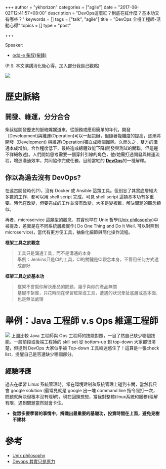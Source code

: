 +++
author = "ykhorizon"
categories = ["agile"]
date = "2017-08-02T12:41:57+08:00"
description = "DevOps這麼紅？到底在紅什麼？基本功又有哪些？"
keywords = []
tags = ["talk", "agile"]
title = "DevOps 全棧工程師-活動心得"
topics = []
type = "post"

+++

Speaker: 

- [odd-e 柴叔(柴鋒)](https://www.odd-e.com/about/feng.html)

(P.S. 本文演講消化後心得，加入部分我自己觀點)

![](/content_img/computer/devops/intro.jpg)
# 歷史脈絡
## 開發、維運，分分合合
柴叔從開發歷史的脈絡娓娓道來，從服務或應用簡單的年代，開發（Development)與維運(Operation)可以一起包辦，但隨著複雜度的提高，逐漸將開發（Development) 與維運(Operation)獨立成兩個團隊。久而久之，雙方的溝通本成增加，合作程度低下，最終造成總體效能下降(開發與測試的關聯，但這邊不詳細敘述)。人們開始思考需要一個穿針引線的角色，他/她需打通開發與維運流程，增進溝通效率，共同協作完成任務，目前當紅的 [__DevOps__](https://zh.wikipedia.org/zh-tw/DevOps)的一種解釋。

## 你以為過去沒有 DevOps? 
在遠古開發時代(?)，沒有 Docker 或 Ansible 這類工具。但別忘了其實底層絕大多數的工作，都可以用 shell script 完成，可見 shell script 這類基本功有多重要。時代在改變，但要完成的工作並沒有改變，大多是變複雜，解決問題的觀念類似。

再者，microservice 這類型的觀念，其實也早在 Unix 哲學([Unix philosophy](https://en.wikipedia.org/wiki/Unix_philosophy))中被提及，差異是在不同系統層級實作( Do One Thing and Do It Well. 可以對照到 microservice)，當代有更方便工具，抽象化細節與簡化操作流程。

__框架工具之於觀念__

> 工具只是溝通工具，而不是溝通的本身 <br>
> 舉例：Jenkins只是CI的工具，CI的關鍵是CI觀念本身，不管用任何方式達成都好

__框架工具之於基本功__

> 框架不會幫你解決產品的問題，幾乎與你的產品無關 <br>
> 基礎不紮實，只花時間在學習框架或工具，遭遇的狀況牽扯底層或基本面，也是無法處理

# 舉例：Java 工程師 v.s Ops 維運工程師

![](/content_img/computer/devops/java_vs_devops.jpg)
上圖比較 Java 工程師與 Ops 工程師的技能對照，一目了然自己缺少哪個技能。一般前段或後端工程師的 skill set 從 bottom-up 到 top-down 大家都很清楚，但提到 DevOps 大家似乎被 Top-down 工具給迷惑住了！這算是一張check list，提醒自己是否還缺少哪個部分。

## 經驗呼應

過去在學習 Linux 系統管理時，常在環境建制和系統管理上碰到卡關，當然我只會 google solution (最常見就是 google 出一堆 command line 指令照打一次，問題就解決但根本沒有理解)，現在回頭想想，當我對整體(linux系統和服務)理解有限，遇到問題當然就會卡住。

- __從眾多要學習的事情中，辨識出最重要的基礎功，投資時間在上面，避免見樹不建林__

# 參考
- [Unix philosophy](https://en.wikipedia.org/wiki/Unix_philosophy)
- [Devops 其實只是原力](https://medium.com/@ypochien/devops-odd-e-c51901483724)